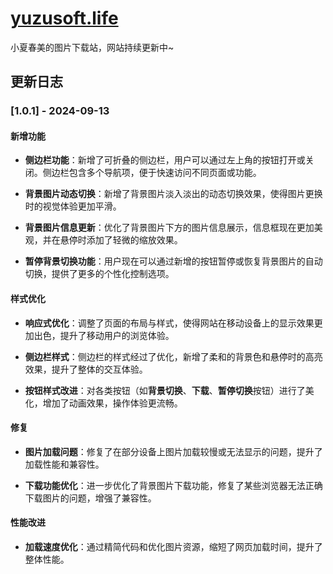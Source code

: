 # [yuzusoft.life](https://yuzusoft.life)
小夏春美的图片下载站，网站持续更新中~

## 更新日志

### [1.0.1] - 2024-09-13

#### 新增功能
- **侧边栏功能**：新增了可折叠的侧边栏，用户可以通过左上角的按钮打开或关闭。侧边栏包含多个导航项，便于快速访问不同页面或功能。
  
- **背景图片动态切换**：新增了背景图片淡入淡出的动态切换效果，使得图片更换时的视觉体验更加平滑。
  
- **背景图片信息更新**：优化了背景图片下方的图片信息展示，信息框现在更加美观，并在悬停时添加了轻微的缩放效果。
  
- **暂停背景切换功能**：用户现在可以通过新增的按钮暂停或恢复背景图片的自动切换，提供了更多的个性化控制选项。

#### 样式优化
- **响应式优化**：调整了页面的布局与样式，使得网站在移动设备上的显示效果更加出色，提升了移动用户的浏览体验。
  
- **侧边栏样式**：侧边栏的样式经过了优化，新增了柔和的背景色和悬停时的高亮效果，提升了整体的交互体验。
  
- **按钮样式改进**：对各类按钮（如**背景切换**、**下载**、**暂停切换**按钮）进行了美化，增加了动画效果，操作体验更流畅。

#### 修复
- **图片加载问题**：修复了在部分设备上图片加载较慢或无法显示的问题，提升了加载性能和兼容性。
  
- **下载功能优化**：进一步优化了背景图片下载功能，修复了某些浏览器无法正确下载图片的问题，增强了兼容性。

#### 性能改进
- **加载速度优化**：通过精简代码和优化图片资源，缩短了网页加载时间，提升了整体性能。
